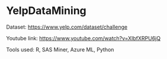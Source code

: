 # YelpDataMining

Dataset: https://www.yelp.com/dataset/challenge

Youtube link:
https://www.youtube.com/watch?v=XIbfXRPU6jQ

Tools used: R, SAS Miner, Azure ML, Python
